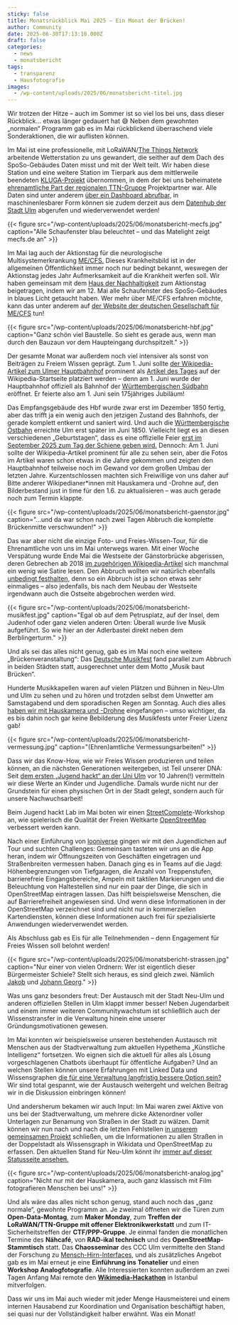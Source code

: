 ```yaml
---
sticky: false
title: Monatsrückblick Mai 2025 – Ein Monat der Brücken!
author: Community
date: 2025-06-30T17:13:10.000Z
draft: false
categories:
  - news
  - monatsbericht
tags:
  - transparenz
  - Hausfotografie
images:
  - /wp-content/uploads/2025/06/monatsbericht-titel.jpg
---
```


Wir trotzen der Hitze – auch im Sommer ist so viel los bei uns, dass dieser Rückblick… etwas länger gedauert hat 😅 Neben dem gewohnten „normalen“ Programm gab es im Mai rückblickend überraschend viele Sonderaktionen, die wir auflisten können.

Im Mai ist eine professionelle, mit LoRaWAN/[The Things Network](https://www.thethingsnetwork.org/) arbeitende Wetterstation zu uns gewandert, die seither auf dem Dach des SpoSo-Gebäudes Daten misst und mit der Welt teilt. 
Wir haben diese Station und eine weitere Station im Tierpark aus dem mittlerweile beendeten [KLUGA-Projekt](https://www.uni-ulm.de/nawi/nawi-wichem/forschung/verbundprojekt-kluga/) übernommen, in dem der bei uns beheimatete [ehrenamtliche Part der regionalen TTN-Gruppe](https://lora.ulm-digital.com/) Projektpartner war. 
Alle Daten sind unter anderem [über ein Dashboard abrufbar,](https://grafana.ttnulm.de/public-dashboards/1794b568e22744acb9fcbb38fd4bc6da) in maschinenlesbarer Form können sie zudem derzeit aus dem [Datenhub der Stadt Ulm](https://datenhub.ulm.de/ckan/dataset/kluga-klimawandelanpassung-in-ulm-durch-sensorgestutzte-internet-of-things-iot-anwendungen/resource/ddf91cec-e88e-4e7d-899d-c5f987076f25) abgerufen und wiederverwendet werden!

{{< figure src="/wp-content/uploads/2025/06/monatsbericht-mecfs.jpg" caption="Alle Schaufenster blau beleuchtet – und das Matelight zeigt mecfs.de an" >}}

Im Mai lag auch der Aktionstag für die neurologische Multisystemerkrankung [ME/CFS.](https://de.wikipedia.org/wiki/Myalgische_Enzephalomyelitis/Chronisches_Fatigue-Syndrom) 
Dieses Krankheitsbild ist in der allgemeinen Öffentlichkeit immer noch nur bedingt bekannt, weswegen der Aktionstag jedes Jahr Aufmerksamkeit auf die Krankheit werfen soll. 
Wir haben gemeinsam mit dem [Haus der Nachhaltigkeit](https://www.h-d-n.org/) zum Aktionstag beigetragen, indem wir am 12. Mai alle Schaufenster des SpoSo-Gebäudes in blaues Licht getaucht haben. 
Wer mehr über ME/CFS erfahren möchte, kann das unter anderem auf [der Website der deutschen Gesellschaft für ME/CFS](https://www.mecfs.de/) tun!

{{< figure src="/wp-content/uploads/2025/06/monatsbericht-hbf.jpg" caption="Ganz schön viel Baustelle. So sieht es gerade aus, wenn man durch den Bauzaun vor dem Haupteingang durchspitzelt." >}}

Der gesamte Monat war außerdem noch viel intensiver als sonst von Beiträgen zu Freiem Wissen geprägt. 
Zum 1. Juni sollte [der Wikipedia-Artikel zum Ulmer Hauptbahnhof](https://de.wikipedia.org/wiki/Ulm_Hauptbahnhof) prominent als [Artikel des Tages](https://de.wikipedia.org/wiki/Wikipedia:Hauptseite/Artikel_des_Tages) auf der Wikipedia-Startseite platziert werden – denn am 1. Juni wurde der Hauptbahnhof offiziell als Bahnhof der [Württembergischen Südbahn](https://de.wikipedia.org/wiki/Bahnstrecke_Ulm%E2%80%93Friedrichshafen) eröffnet. 
Er feierte also am 1. Juni sein 175jähriges Jubiläum!

Das Empfangsgebäude des Hbf wurde zwar erst im Dezember 1850 fertig, aber das trifft ja ein wenig auch den jetzigen Zustand des Bahnhofs, der gerade komplett entkernt und saniert wird. 
Und auch die [Württembergische Ostbahn](https://de.wikipedia.org/wiki/Filstalbahn) erreichte Ulm erst später im Juni 1850. 
Vielleicht liegt es an diesen verschiedenen „Geburtstagen“, dass es eine offizielle Feier [erst im September 2025 zum Tag der Schiene geben wird.](https://tag-der-schiene.de/event/175-jahre-bahnknoten-ulm/) 
Dennoch: Am 1. Juni sollte der Wikipedia-Artikel prominent für alle zu sehen sein, aber die Fotos im Artikel waren schon etwas in die Jahre gekommen und zeigten den Hauptbahnhof teilweise noch im Gewand vor dem großen Umbau der letzten Jahre. 
Kurzentschlossen machten sich Freiwillige von uns daher auf Bitte anderer Wikipedianer\*innen mit Hauskamera und -Drohne auf, den Bilderbestand just in time für den 1.6. zu aktualisieren – was auch gerade noch zum Termin klappte.

{{< figure src="/wp-content/uploads/2025/06/monatsbericht-gaenstor.jpg" caption="…und da war schon nach zwei Tagen Abbruch die komplette Brückenmitte verschwunden!" >}}

Das war aber nicht die einzige Foto- und Freies-Wissen-Tour, für die Ehrenamtliche von uns im Mai unterwegs waren. Mit einer Woche Verspätung wurde Ende Mai die Westseite der Gänstorbrücke abgerissen, deren Gebrechen ab 2018 [im zugehörigen Wikipedia-Artikel](https://de.wikipedia.org/wiki/G%C3%A4nstorbr%C3%BCcke) sich manchmal ein wenig wie Satire lesen. Den Abbruch wollten wir natürlich ebenfalls [unbedingt festhalten,](https://commons.wikimedia.org/wiki/Category:2025_G%C3%A4nstorbr%C3%BCcke_demolition) denn so ein Abbruch ist ja schon etwas sehr einmaliges – also jedenfalls, bis nach dem Neubau der Westseite irgendwann auch die Ostseite abgebrochen werden wird.

{{< figure src="/wp-content/uploads/2025/06/monatsbericht-musikfest.jpg" caption="Egal ob auf dem Petrusplatz, auf der Insel, dem Judenhof oder ganz vielen anderen Orten: Überall wurde live Musik aufgeführt. So wie hier an der Adlerbastei direkt neben dem Berblingerturm." >}}

Und als sei das alles nicht genug, gab es im Mai noch eine weitere „Brückenveranstaltung“: Das [Deutsche Musikfest](https://de.wikipedia.org/wiki/Deutsches_Musikfest) fand parallel zum Abbruch in beiden Städten statt, ausgerechnet unter dem Motto „Musik baut Brücken“.

Hunderte Musikkapellen waren auf vielen Plätzen und Bühnen in Neu-Ulm und Ulm zu sehen und zu hören und trotzden selbst dem Unwetter am Samstagabend und dem sporadischen Regen am Sonntag. Auch dies alles [haben wir mit Hauskamera und -Drohne](https://commons.wikimedia.org/wiki/Category:Deutsches_Musikfest_2025) eingefangen – umso wichtiger, da es bis dahin noch gar keine Bebilderung des Musikfests unter Freier Lizenz gab!

{{< figure src="/wp-content/uploads/2025/06/monatsbericht-vermessung.jpg" caption="(Ehren)amtliche Vermessungsarbeiten!" >}}

Dass wir das Know-How, wie wir Freies Wissen produzieren und teilen können, an die nächsten Generationen weitergeben, ist Teil unserer DNA: Seit [dem ersten „Jugend hackt“ an der Uni Ulm](https://jugendhackt.org/event-rueckblick/ulm-2015/) vor 10 Jahren(!) vermitteln wir diese Werte an Kinder und Jugendliche. Damals wurde nicht nur der Grundstein für einen physischen Ort in der Stadt gelegt, sondern auch für unsere Nachwuchsarbeit!

Beim Jugend hackt Lab im Mai boten wir einen [StreetComplete](https://streetcomplete.app/)-Workshop an, wie spielerisch die Qualität der Freien Weltkarte [OpenStreetMap](https://www.openstreetmap.org/) verbessert werden kann.

Nach einer Einführung von [looniverse](https://mastodon.social/@looniverse) gingen wir mit den Jugendlichen auf Tour und suchten Challenges: Gemeinsam tasteten wir uns an die App heran, indem wir Öffnungszeiten von Geschäften eingetragen und Straßenbreiten vermessen haben. Danach ging es in Teams auf die Jagd: Höhenbegrenzungen von Tiefgaragen, die Anzahl von Treppenstufen, barrierefreie Eingangsbereiche, Ampeln mit taktilen Markierungen und die Beleuchtung von Haltestellen sind nur ein paar der Dinge, die sich in OpenStreetMap eintragen lassen. Das hilft beispielsweise Menschen, die auf Barrierefreiheit angewiesen sind. Und wenn diese Informationen in der OpenStreetMap verzeichnet sind und nicht nur in kommerziellen Kartendiensten, können diese Informationen auch frei für spezialisierte Anwendungen wiederverwendet werden.

Als Abschluss gab es Eis für alle Teilnehmenden – denn Engagement für Freies Wissen soll belohnt werden!

{{< figure src="/wp-content/uploads/2025/06/monatsbericht-strassen.jpg" caption="Nur einer von vielen Ordnern: Wer ist eigentlich dieser Bürgermeister Schiele? Stellt sich heraus, es sind gleich zwei. Nämlich [Jakob](https://www.wikidata.org/wiki/Q107126667) und [Johann Georg](https://www.wikidata.org/wiki/Q107126981)." >}}

Was uns ganz besonders freut: Der Austausch mit der Stadt Neu-Ulm und anderen offiziellen Stellen in Ulm klappt immer besser! Neben Jugendarbeit und einem immer weiteren Communitywachstum ist schließlich auch der Wissenstransfer in die Verwaltung hinein eine unserer Gründungsmotivationen gewesen.

Im Mai konnten wir beispielsweise unseren bestehenden Austausch mit Menschen aus der Stadtverwaltung zum aktuellen Hypethema „Künstliche Intelligenz“ fortsetzen. Wo eignen sich die aktuell für alles als Lösung vorgeschlagenen Chatbots überhaupt für öffentliche Aufgaben? Und an welchen Stellen können unsere Erfahrungen mit Linked Data und Wissensgraphen [die für eine Verwaltung langfristig bessere Option sein?](https://www.wikimedia.de/wp-content/uploads/2025/06/Generative-KI-in-der-Verwaltung-Einzelseiten.pdf) Wir sind total gespannt, wie der Austausch weitergeht und welchen Beitrag wir in die Diskussion einbringen können!

Und andersherum bekamen wir auch Input: Im Mai waren zwei Aktive von uns bei der Stadtverwaltung, um mehrere dicke Aktenordner voller Unterlagen zur Benamung von Straßen in der Stadt zu wälzen. Damit können wir nun nach und nach die letzten Fehlstellen [in unserem gemeinsamen Projekt](https://www.wikidata.org/wiki/Wikidata:WikiProject_tempor%C3%A4rhaus/wikidata_completes_streets_in_Ulm_and_Neu-Ulm) schließen, um die Informationen zu allen Straßen in der Doppelstadt als Wissensgraph in Wikidata und OpenStreetMap zu erfassen. Den aktuellen Stand für Neu-Ulm könnt ihr [immer auf dieser Statusseite ansehen.](https://de.wikipedia.org/wiki/Wikipedia:Tempor%C3%A4rhaus/Stra%C3%9Fen/Neu-Ulm)

{{< figure src="/wp-content/uploads/2025/06/monatsbericht-analog.jpg" caption="Nicht nur mit der Hauskamera, auch ganz klassisch mit Film fotografieren Menschen bei uns!" >}}

Und als wäre das alles nicht schon genug, stand auch noch das „ganz normale“, gewohnte Programm an. Je zweimal öffneten wir die Türen zum **Open-Data-Montag**, zum **Maker Monday**, zum **Treffen der LoRaWAN/TTN-Gruppe mit offener Elektronikwerkstatt** und zum IT-Sicherheitstreffen der **CTF/PPP-Gruppe**. Je einmal fanden die monatlichen Termine des **Nähcafé**, von **RAD-ikal technisch** und des **OpenStreetMap-Stammtisch** statt. Das **Chaosseminar** des CCC Ulm vermittelte den Stand der Forschung zu [Mensch-Hirn-Interfaces](https://frrm.de/ccc/chaosseminar/2025_05_brain_computer_interfaces/), und als zusätzliches Angebot gab es im Mai erneut je eine **Einführung ins Tonatelier** und einen **Workshop Analogfotografie**. Alle Interessierten konnten außerdem an zwei Tagen Anfang Mai remote den [**Wikimedia-Hackathon**](https://www.mediawiki.org/wiki/Wikimedia_Hackathon_2025) in Istanbul mitverfolgen.

Dass wir uns im Mai auch wieder mit jeder Menge Hausmeisterei und einem internen Hausabend zur Koordination und Organisation beschäftigt haben, sei quasi nur der Vollständigkeit halber erwähnt. Was ein Monat!
